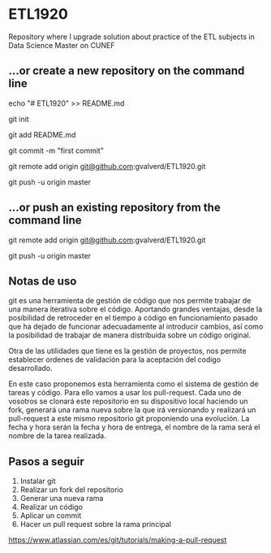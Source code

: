 # ETL1920
Repository where I upgrade solution about practice of the ETL subjects in Data Science Master on CUNEF

## …or create a new repository on the command line

echo "# ETL1920" >> README.md  

git init

git add README.md

git commit -m "first commit"

git remote add origin git@github.com:gvalverd/ETL1920.git

git push -u origin master

## …or push an existing repository from the command line

git remote add origin git@github.com:gvalverd/ETL1920.git

git push -u origin master

## Notas de uso

git es una herramienta de gestión de código que nos permite trabajar de una manera iterativa sobre el código. Aportando grandes ventajas, desde la posibilidad de retroceder en el tiempo a código en funcionamiento pasado que ha dejado de funcionar adecuadamente al introducir cambios, así como la posibilidad de trabajar de manera distribuida sobre un código original.

Otra de las utilidades que tiene es la gestión de proyectos, nos permite establecer ordenes de validación para la aceptación del codigo desarrollado.

En este caso proponemos esta herramienta como el sistema de gestión de tareas y código. Para ello vamos a usar los pull-request. Cada uno de vosotros se clonará este repositorio en su dispositivo local haciendo un fork, generará una rama nueva sobre la que irá versionando y realizará un pull-request a este mismo repositorio git proponiendo una evolución. La fecha y hora serán la fecha y hora de entrega, el nombre de la rama será el nombre de la tarea realizada.

## Pasos a seguir

1. Instalar git
2. Realizar un fork del repositorio
3. Generar una nueva rama
4. Realizar un código
5. Aplicar un commit
6. Hacer un pull request sobre la rama principal


https://www.atlassian.com/es/git/tutorials/making-a-pull-request

